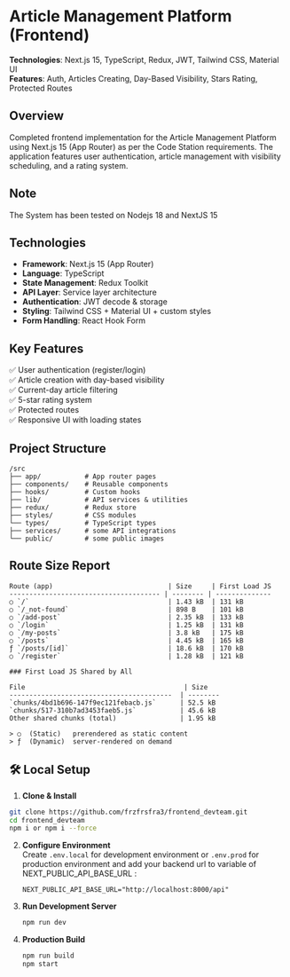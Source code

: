 # Article Management Platform (Frontend)

**Technologies**: Next.js 15, TypeScript, Redux, JWT, Tailwind CSS, Material UI  
**Features**: Auth, Articles Creating, Day-Based Visibility, Stars Rating, Protected Routes  

## Overview
Completed frontend implementation for the Article Management Platform using Next.js 15 (App Router) as per the Code Station requirements. The application features user authentication, article management with visibility scheduling, and a rating system.

## Note
The System has been tested on Nodejs 18 and NextJS 15

## Technologies
- **Framework**: Next.js 15 (App Router)
- **Language**: TypeScript
- **State Management**: Redux Toolkit
- **API Layer**: Service layer architecture
- **Authentication**: JWT decode & storage
- **Styling**: Tailwind CSS + Material UI + custom styles
- **Form Handling**: React Hook Form

## Key Features
✅ User authentication (register/login)  
✅ Article creation with day-based visibility  
✅ Current-day article filtering  
✅ 5-star rating system  
✅ Protected routes  
✅ Responsive UI with loading states  

## Project Structure
```
/src
├── app/           # App router pages
├── components/    # Reusable components
├── hooks/         # Custom hooks
├── lib/           # API services & utilities
├── redux/         # Redux store
├── styles/        # CSS modules
└── types/         # TypeScript types
├── services/      # some API integrations
└── public/        # some public images 

```

## Route Size Report

```
Route (app)                             | Size     | First Load JS
-------------------------------------- | -------- | --------------
○ `/`                                   | 1.43 kB  | 131 kB
○ `/_not-found`                         | 898 B    | 101 kB
○ `/add-post`                           | 2.35 kB  | 133 kB
○ `/login`                              | 1.25 kB  | 131 kB
○ `/my-posts`                           | 3.8 kB   | 175 kB
○ `/posts`                              | 4.45 kB  | 165 kB
ƒ `/posts/[id]`                         | 18.6 kB  | 170 kB
○ `/register`                           | 1.28 kB  | 121 kB

### First Load JS Shared by All

File                                        | Size
-----------------------------------------  | --------
`chunks/4bd1b696-147f9ec121febacb.js`      | 52.5 kB
`chunks/517-310b7ad3453faeb5.js`           | 45.6 kB
Other shared chunks (total)                | 1.95 kB

> ○  (Static)   prerendered as static content  
> ƒ  (Dynamic)  server-rendered on demand
```


## 🛠 Local Setup

1. **Clone & Install**  
  ```bash
git clone https://github.com/frzfrsfra3/frontend_devteam.git
cd frontend_devteam
npm i or npm i --force
```
   

2. **Configure Environment**  
   Create `.env.local` for development environment or `.env.prod` for production environment and add your backend url to variable of NEXT_PUBLIC_API_BASE_URL :
   ```env
   NEXT_PUBLIC_API_BASE_URL="http://localhost:8000/api"
   ```

3. **Run Development Server**  
   ```bash
   npm run dev
   ```

4. **Production Build**  
   ```bash
   npm run build
   npm start
   ```
